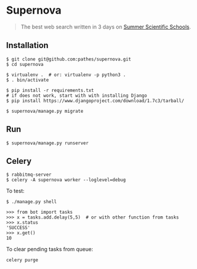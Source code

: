 # Supernova

> The best web search written in 3 days on [Summer Scientific Schools](http://warsztatywww.wikidot.com/en).

## Installation

    $ git clone git@github.com:pathes/supernova.git
    $ cd supernova

    $ virtualenv .  # or: virtualenv -p python3 .
    $ . bin/activate
    
    $ pip install -r requirements.txt
    # if does not work, start with with installing Django
    $ pip install https://www.djangoproject.com/download/1.7c3/tarball/

    $ supernova/manage.py migrate

## Run

    $ supernova/manage.py runserver

## Celery

    $ rabbitmq-server
    $ celery -A supernova worker --loglevel=debug

To test:

    $ ./manage.py shell

    >>> from bot import tasks
    >>> x = tasks.add.delay(5,5)  # or with other function from tasks
    >>> x.status
    'SUCCESS'
    >>> x.get()
    10

To clear pending tasks from queue:

    celery purge

